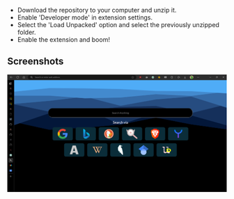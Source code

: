 - Download the repository to your computer and unzip it.
- Enable 'Developer mode' in extension settings.
- Select the 'Load Unpacked' option and select the previously unzipped folder.
- Enable the extension and boom!

## Screenshots

![](.\Screenshot-newtab.png)